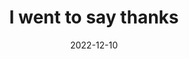 ---
title: "I went to say thanks"
date: 2022-12-10
next:
  - there it was explained
tags:
  - Fragment
  - DMT
  - Trip Report
---